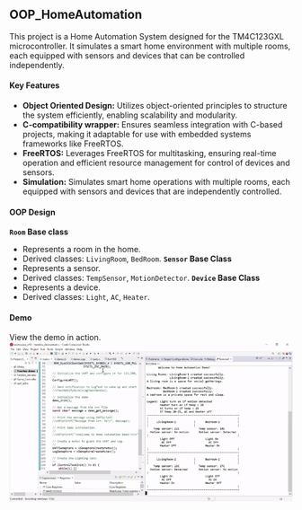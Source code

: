 ## OOP_HomeAutomation

This project is a Home Automation System designed for the TM4C123GXL microcontroller. It simulates a smart home environment with multiple rooms, each equipped with sensors and devices that can be controlled independently.

#### Key Features
- **Object Oriented Design:** Utilizes object-oriented principles to structure the system efficiently, enabling scalability and modularity.
- **C-compatibility wrapper:** Ensures seamless integration with C-based projects, making it adaptable for use with embedded systems frameworks like FreeRTOS.
- **FreeRTOS:** Leverages FreeRTOS for multitasking, ensuring real-time operation and efficient resource management for control of devices and sensors.
- **Simulation:** Simulates smart home operations with multiple rooms, each equipped with sensors and devices that are independently controlled.

#### OOP Design
**`Room` Base class**
- Represents a room in the home.
- Derived classes: `LivingRoom`, `BedRoom`.
**`Sensor` Base Class**
- Represents a sensor.
- Derived classes: `TempSensor`, `MotionDetector`.
**`Device` Base Class**
- Represents a device.
- Derived classes: `Light`, `AC`, `Heater`.

#### Demo
View the demo in action. ![Home Automation Demo](./home_auto.gif) 
